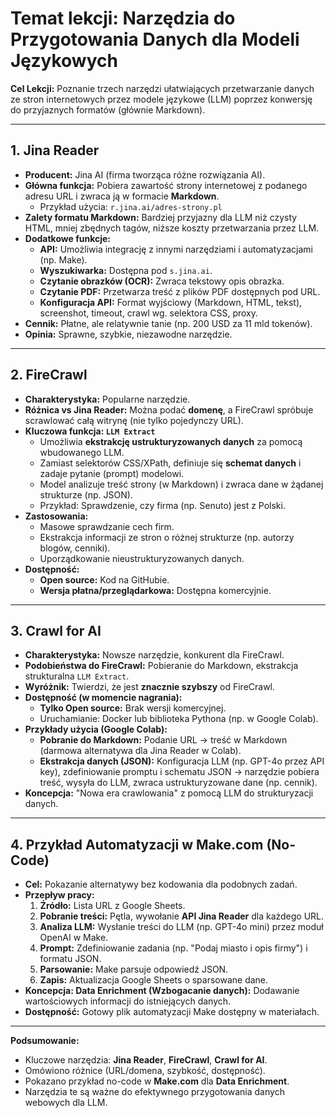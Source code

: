 # Temat lekcji: Narzędzia do Przygotowania Danych dla Modeli Językowych

**Cel Lekcji:** Poznanie trzech narzędzi ułatwiających przetwarzanie danych ze stron internetowych przez modele językowe (LLM) poprzez konwersję do przyjaznych formatów (głównie Markdown).

---

## 1. Jina Reader

* **Producent:** Jina AI (firma tworząca różne rozwiązania AI).
* **Główna funkcja:** Pobiera zawartość strony internetowej z podanego adresu URL i zwraca ją w formacie **Markdown**.
    * Przykład użycia: `r.jina.ai/adres-strony.pl`
* **Zalety formatu Markdown:** Bardziej przyjazny dla LLM niż czysty HTML, mniej zbędnych tagów, niższe koszty przetwarzania przez LLM.
* **Dodatkowe funkcje:**
    * **API:** Umożliwia integrację z innymi narzędziami i automatyzacjami (np. Make).
    * **Wyszukiwarka:** Dostępna pod `s.jina.ai`.
    * **Czytanie obrazków (OCR):** Zwraca tekstowy opis obrazka.
    * **Czytanie PDF:** Przetwarza treść z plików PDF dostępnych pod URL.
    * **Konfiguracja API:** Format wyjściowy (Markdown, HTML, tekst), screenshot, timeout, crawl wg. selektora CSS, proxy.
* **Cennik:** Płatne, ale relatywnie tanie (np. 200 USD za 11 mld tokenów).
* **Opinia:** Sprawne, szybkie, niezawodne narzędzie.

---

## 2. FireCrawl

* **Charakterystyka:** Popularne narzędzie.
* **Różnica vs Jina Reader:** Można podać **domenę**, a FireCrawl spróbuje scrawlować całą witrynę (nie tylko pojedynczy URL).
* **Kluczowa funkcja: `LLM Extract`**
    * Umożliwia **ekstrakcję ustrukturyzowanych danych** za pomocą wbudowanego LLM.
    * Zamiast selektorów CSS/XPath, definiuje się **schemat danych** i zadaje pytanie (prompt) modelowi.
    * Model analizuje treść strony (w Markdown) i zwraca dane w żądanej strukturze (np. JSON).
    * Przykład: Sprawdzenie, czy firma (np. Senuto) jest z Polski.
* **Zastosowania:**
    * Masowe sprawdzanie cech firm.
    * Ekstrakcja informacji ze stron o różnej strukturze (np. autorzy blogów, cenniki).
    * Uporządkowanie nieustrukturyzowanych danych.
* **Dostępność:**
    * **Open source:** Kod na GitHubie.
    * **Wersja płatna/przeglądarkowa:** Dostępna komercyjnie.

---

## 3. Crawl for AI

* **Charakterystyka:** Nowsze narzędzie, konkurent dla FireCrawl.
* **Podobieństwa do FireCrawl:** Pobieranie do Markdown, ekstrakcja strukturalna `LLM Extract`.
* **Wyróżnik:** Twierdzi, że jest **znacznie szybszy** od FireCrawl.
* **Dostępność (w momencie nagrania):**
    * **Tylko Open source:** Brak wersji komercyjnej.
    * Uruchamianie: Docker lub biblioteka Pythona (np. w Google Colab).
* **Przykłady użycia (Google Colab):**
    * **Pobranie do Markdown:** Podanie URL -> treść w Markdown (darmowa alternatywa dla Jina Reader w Colab).
    * **Ekstrakcja danych (JSON):** Konfiguracja LLM (np. GPT-4o przez API key), zdefiniowanie promptu i schematu JSON -> narzędzie pobiera treść, wysyła do LLM, zwraca ustrukturyzowane dane (np. cennik).
* **Koncepcja:** "Nowa era crawlowania" z pomocą LLM do strukturyzacji danych.

---

## 4. Przykład Automatyzacji w Make.com (No-Code)

* **Cel:** Pokazanie alternatywy bez kodowania dla podobnych zadań.
* **Przepływ pracy:**
    1.  **Źródło:** Lista URL z Google Sheets.
    2.  **Pobranie treści:** Pętla, wywołanie **API Jina Reader** dla każdego URL.
    3.  **Analiza LLM:** Wysłanie treści do LLM (np. GPT-4o mini) przez moduł OpenAI w Make.
    4.  **Prompt:** Zdefiniowanie zadania (np. "Podaj miasto i opis firmy") i formatu JSON.
    5.  **Parsowanie:** Make parsuje odpowiedź JSON.
    6.  **Zapis:** Aktualizacja Google Sheets o sparsowane dane.
* **Koncepcja: Data Enrichment (Wzbogacanie danych):** Dodawanie wartościowych informacji do istniejących danych.
* **Dostępność:** Gotowy plik automatyzacji Make dostępny w materiałach.

---

**Podsumowanie:**

* Kluczowe narzędzia: **Jina Reader**, **FireCrawl**, **Crawl for AI**.
* Omówiono różnice (URL/domena, szybkość, dostępność).
* Pokazano przykład no-code w **Make.com** dla **Data Enrichment**.
* Narzędzia te są ważne do efektywnego przygotowania danych webowych dla LLM. 